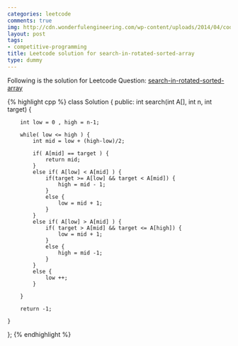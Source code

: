 ```yaml
---
categories: leetcode
comments: true
img: http://cdn.wonderfulengineering.com/wp-content/uploads/2014/04/code-wallpaper-6.png
layout: post
tags:
- competitive-programming
title: Leetcode solution for search-in-rotated-sorted-array
type: dummy
---
```


Following is the solution for Leetcode Question: [search-in-rotated-sorted-array](https://leetcode.com/problems/search-in-rotated-sorted-array/)

{% highlight cpp %}
class Solution {
public:
    int search(int A[], int n, int target) {
        
        int low = 0 , high = n-1;
        
        while( low <= high ) {
            int mid = low + (high-low)/2;
            
            if( A[mid] == target ) {
                return mid;
            }
            else if( A[low] < A[mid] ) {
                if(target >= A[low] && target < A[mid]) {
                    high = mid - 1;
                }
                else {
                    low = mid + 1;
                }
            }
            else if( A[low] > A[mid] ) {
                if( target > A[mid] && target <= A[high]) {
                    low = mid + 1;
                }
                else {
                    high = mid -1;
                }
            }
            else {
                low ++;
            }
            
        }
        
        return -1;
        
    }
};
{% endhighlight %}